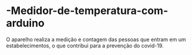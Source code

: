 # -Medidor-de-temperatura-com-arduino
O aparelho realiza a medição e contagem das pessoas que entram em um estabelecimentos, o que contribui para a prevenção do covid-19.
